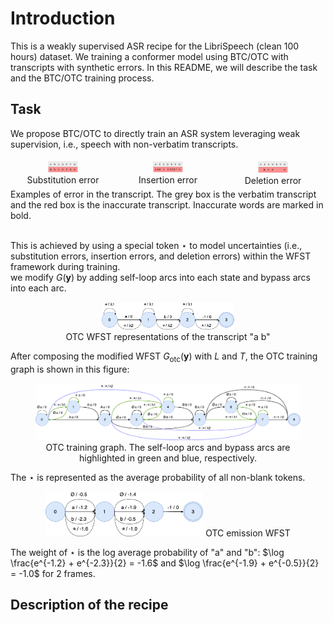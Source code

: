 # Introduction

This is a weakly supervised ASR recipe for the LibriSpeech (clean 100 hours) dataset. We training a
conformer model using BTC/OTC with transcripts with synthetic errors. In this README, we will describe
the task and the BTC/OTC training process.

## Task
We propose BTC/OTC to directly train an ASR system leveraging weak supervision, i.e., speech with non-verbatim transcripts.


<div style="display: flex;flex; justify-content: space-between">
  <figure style="flex: 2; text-align: center; margin: 5px;">
    <img src="figures/sub.png" alt="Image 1" width="30%" />
    <figcaption>Substitution error</figcaption>
  </figure>
  <figure style="flex: 2; text-align: center; margin: 5px;">
    <img src="figures/ins.png" alt="Image 2" width="30%" />
    <figcaption>Insertion error</figcaption>
  </figure>
  <figure style="flex: 2; text-align: center;margin: 5px;">
    <img src="figures/del.png" alt="Image 3" width="30%" />
    <figcaption>Deletion error</figcaption>
  </figure>
</div>
<figcaption> Examples of error in the transcript. The grey box is the verbatim transcript and the red box is the inaccurate transcript. Inaccurate words are marked in bold.</figcaption> <br>

This is achieved by using a special token $\star$ to model uncertainties (i.e., substitution errors, insertion errors, and deletion errors) 
within the WFST framework during training.\
we modify $G(\mathbf{y})$ by adding self-loop arcs into each state and bypass arcs into each arc. 
<div style="text-align: center;">
  <figure text-align: center>
    <img src="figures/otc_g.png" alt="Image Alt Text" width="50%" />
    <figcaption>OTC WFST representations of the transcript "a b"</figcaption>
  </figure>
</div>

After composing the modified WFST $G_{\text{otc}}(\mathbf{y})$ with $L$ and $T$, the OTC training graph is shown in this figure:
<figure style="text-align: center">
  <img src="figures/otc_training_graph.drawio.png" alt="Image Alt Text" />
  <figcaption>OTC training graph. The self-loop arcs and bypass arcs are highlighted in green and blue, respectively.</figcaption>
</figure>

The $\star$ is represented as the average probability of all non-blank tokens.
<div style="text-align: center;">
  <p text-align: center>
    <img src="figures/otc_emission.drawio.png" alt="Image Alt Text" width="50%" />
    OTC emission WFST
  </p>
</div>

The weight of $\star$ is the log average probability of "a" and "b": $\log \frac{e^{-1.2} + e^{-2.3}}{2} = -1.6$ and $\log \frac{e^{-1.9} + e^{-0.5}}{2} = -1.0$ for 2 frames.

## Description of the recipe

